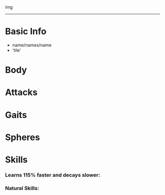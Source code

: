 img

***

# Basic Info
>
* name/names/name
* 'tile'
# Body
# Attacks
# Gaits
# Spheres
# Skills
### Learns 115% faster and decays slower:
### Natural Skills:
